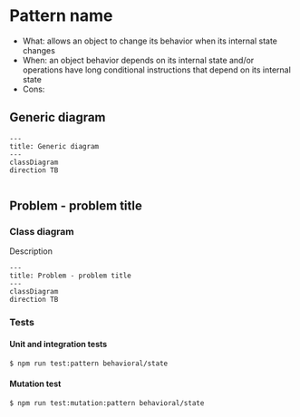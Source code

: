 # Pattern name

- What: allows an object to change its behavior when its internal state changes
- When: an object behavior depends on its internal state and/or operations have long conditional instructions that depend on its internal state
- Cons:

## Generic diagram

```mermaid
---
title: Generic diagram
---
classDiagram
direction TB


```

## Problem - problem title

### Class diagram

Description

```mermaid
---
title: Problem - problem title
---
classDiagram
direction TB
```

### Tests

#### Unit and integration tests

```bash
$ npm run test:pattern behavioral/state
```

#### Mutation test

```bash
$ npm run test:mutation:pattern behavioral/state
```

